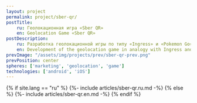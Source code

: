 ```yaml
---
layout: project
permalink: project/sber-qr/
postTitle: 
    ru: Геолокационная игра «Sber QR»
    en: Geolocation Game «Sber QR»
postDescription: 
    ru: Разработка геолокационной игры по типу «Ingress» и «Pokemon Go» для продвижения новой услуги от «Сбербанка» — оплата по QR кодам
    en: Development of the geolocation game in analogy with Ingress and Pokemon Go to promote a new Sberbank service - QR code payments
prevImage: "/assets/img/projects/prev/sber-qr-prev.png"
prevPosition: center
spheres: ['marketing', 'geolocation', 'game']
technologies: ['android', 'iOS']
---
```


{% if site.lang == "ru" %}
{%- include articles/sber-qr.ru.md -%}
{% else %}
{%- include articles/sber-qr.en.md -%}
{% endif %}